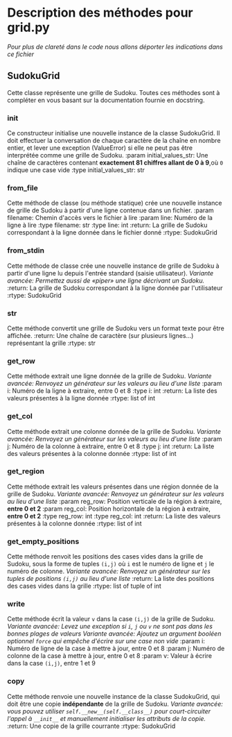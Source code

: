 # Description des méthodes pour grid.py
*Pour plus de clareté dans le code nous allons déporter les indications dans ce fichier*

## SudokuGrid
Cette classe représente une grille de Sudoku.
Toutes ces méthodes sont à compléter en vous basant sur la documentation fournie en docstring.

### __init__ 
Ce constructeur initialise une nouvelle instance de la classe SudokuGrid.
Il doit effectuer la conversation de chaque caractère de la chaîne en nombre entier,
et lever une exception (ValueError) si elle ne peut pas être interprétée comme une grille de Sudoku.
:param initial_values_str: Une chaîne de caractères contenant **exactement 81 chiffres allant de 0 à 9**,où ``0`` indique une case vide
:type initial_values_str: str

### from_file
Cette méthode de classe (ou méthode statique) crée une nouvelle instance de grille de Sudoku
à partir d'une ligne contenue dans un fichier.
:param filename: Chemin d'accès vers le fichier à lire
:param line: Numéro de la ligne à lire
:type filename: str
:type line: int
:return: La grille de Sudoku correspondant à la ligne donnée dans le fichier donné
:rtype: SudokuGrid

### from_stdin
Cette méthode de classe crée une nouvelle instance de grille de Sudoku
à partir d'une ligne lu depuis l'entrée standard (saisie utilisateur).
*Variante avancée: Permettez aussi de «piper» une ligne décrivant un Sudoku.*
:return: La grille de Sudoku correspondant à la ligne donnée par l'utilisateur
:rtype: SudokuGrid

### __str__
Cette méthode convertit une grille de Sudoku vers un format texte pour être affichée.
:return: Une chaîne de caractère (sur plusieurs lignes...) représentant la grille
:rtype: str

### get_row
Cette méthode extrait une ligne donnée de la grille de Sudoku.
*Variante avancée: Renvoyez un générateur sur les valeurs au lieu d'une liste*
:param i: Numéro de la ligne à extraire, entre 0 et 8
:type i: int
:return: La liste des valeurs présentes à la ligne donnée
:rtype: list of int

### get_col
Cette méthode extrait une colonne donnée de la grille de Sudoku.
*Variante avancée: Renvoyez un générateur sur les valeurs au lieu d'une liste*
:param j: Numéro de la colonne à extraire, entre 0 et 8
:type j: int
:return: La liste des valeurs présentes à la colonne donnée
:rtype: list of int

### get_region
Cette méthode extrait les valeurs présentes dans une région donnée de la grille de Sudoku.
*Variante avancée: Renvoyez un générateur sur les valeurs au lieu d'une liste*
:param reg_row: Position verticale de la région à extraire, **entre 0 et 2**
:param reg_col: Position horizontale de la région à extraire, **entre 0 et 2**
:type reg_row: int
:type reg_col: int
:return: La liste des valeurs présentes à la colonne donnée
:rtype: list of int

### get_empty_positions
Cette méthode renvoit les positions des cases vides dans la grille de Sudoku,
sous la forme de tuples ``(i,j)`` où ``i`` est le numéro de ligne et ``j`` le numéro de colonne.
*Variante avancée: Renvoyez un générateur sur les tuples de positions ``(i,j)`` au lieu d'une liste*
:return: La liste des positions des cases vides dans la grille
:rtype: list of tuple of int

### write
Cette méthode écrit la valeur ``v`` dans la case ``(i,j)`` de la grille de Sudoku.
*Variante avancée: Levez une exception si ``i``, ``j`` ou ``v`` ne sont pas dans les bonnes plages de valeurs*
*Variante avancée: Ajoutez un argument booléen optionnel ``force`` qui empêche d'écrire sur une case non vide*
:param i: Numéro de ligne de la case à mettre à jour, entre 0 et 8
:param j: Numéro de colonne de la case à mettre à jour, entre 0 et 8
:param v: Valeur à écrire dans la case ``(i,j)``, entre 1 et 9


### copy
Cette méthode renvoie une nouvelle instance de la classe SudokuGrid,
qui doit être une copie **indépendante** de la grille de Sudoku.
*Variante avancée: vous pouvez utiliser ``self.__new__(self.__class__)`` pour court-circuiter l'appel à ``__init__`` et manuellement initialiser les attributs de la copie.*
:return: Une copie de la grille courrante
:rtype: SudokuGrid
